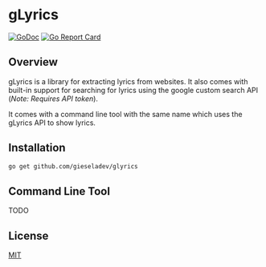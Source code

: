 # gLyrics

[![GoDoc](https://godoc.org/github.com/gieseladev/glyrics?status.svg)][godoc-link]
[![Go Report Card](https://goreportcard.com/badge/github.com/gieseladev/glyrics)][go-report-link]

## Overview

gLyrics is a library for extracting lyrics from websites. It also comes
with built-in support for searching for lyrics using the google custom
search API (*Note: Requires API token*).

It comes with a command line tool with the same name which uses the
gLyrics API to show lyrics.

## Installation

```bash
go get github.com/gieseladev/glyrics
```

## Command Line Tool

TODO

## License

[MIT](/LICENSE)

[godoc-link]: https://godoc.org/github.com/gieseladev/glyrics
[go-report-link]: https://goreportcard.com/report/github.com/gieseladev/glyrics